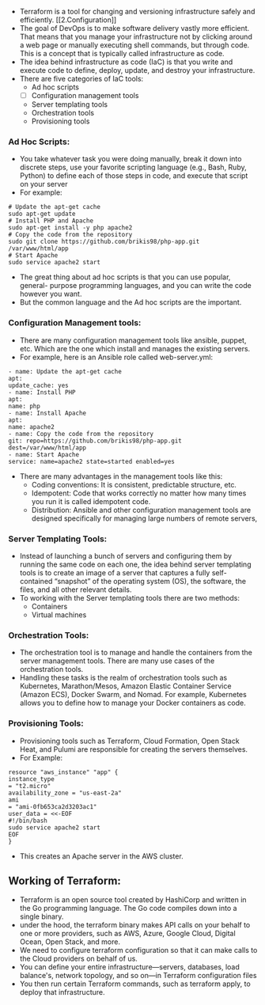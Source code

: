 * Terraform is a tool for changing and versioning infrastructure safely and efficiently. [[2.Configuration]]
* The goal of DevOps is to make software delivery vastly more efficient. That means that you manage your infrastructure not by clicking around a web page or manually executing shell commands, but through code. This is a concept that is typically called infrastructure as code.
* The idea behind infrastructure as code (IaC) is that you write and execute code to define, deploy, update, and destroy your infrastructure. 
* There are five categories of IaC tools:
	* Ad hoc scripts
	* [ ] Configuration management tools
	* Server templating tools
	* Orchestration tools
	* Provisioning tools
### Ad Hoc Scripts: 
*  You take whatever task you were doing manually, break it down into discrete steps, use your favorite scripting language (e.g., Bash, Ruby, Python) to define each of those steps in code, and execute that script on your server
* For example:
```
# Update the apt-get cache
sudo apt-get update
# Install PHP and Apache
sudo apt-get install -y php apache2
# Copy the code from the repository
sudo git clone https://github.com/brikis98/php-app.git
/var/www/html/app
# Start Apache
sudo service apache2 start	
```
* The great thing about ad hoc scripts is that you can use popular, general- purpose programming languages, and you can write the code however you want. 
* But the common language and the Ad hoc scripts are the important.
### Configuration Management tools:
* There are many configuration management tools like ansible, puppet, etc. Which are the one which install and manages the existing servers. 
* For example, here is an Ansible role called web-server.yml:
```
- name: Update the apt-get cache
apt:
update_cache: yes
- name: Install PHP
apt:
name: php
- name: Install Apache
apt:
name: apache2
- name: Copy the code from the repository
git: repo=https://github.com/brikis98/php-app.git
dest=/var/www/html/app
- name: Start Apache
service: name=apache2 state=started enabled=yes
```
* There are many advantages in the management tools like this:
	* Coding conventions: It is consistent, predictable structure, etc.
	* Idempotent: Code that works correctly no matter how many times you run it is called idempotent code.
	* Distribution: Ansible and other configuration management tools are designed specifically for managing large numbers of remote servers,
### Server Templating Tools:
* Instead of launching a bunch of servers and configuring them by running the same code on each one, the idea behind server templating tools is to create an image of a server that captures a fully self-contained “snapshot” of the operating system (OS), the software, the files, and all other relevant details.
* To working with the Server templating tools there are two methods:
	* Containers
	* Virtual machines
### Orchestration Tools:
* The orchestration tool is to manage and handle the containers from the server management tools. There are many use cases of the orchestration tools.
* Handling these tasks is the realm of orchestration tools such as Kubernetes, Marathon/Mesos, Amazon Elastic Container Service (Amazon ECS), Docker Swarm, and Nomad. For example, Kubernetes allows you to define how to manage your Docker containers as code.
### Provisioning Tools:
* Provisioning tools such as Terraform, Cloud Formation, Open Stack Heat, and Pulumi are responsible for creating the servers themselves.
* For Example:
```
resource "aws_instance" "app" {
instance_type
= "t2.micro"
availability_zone = "us-east-2a"
ami
= "ami-0fb653ca2d3203ac1"
user_data = <<-EOF
#!/bin/bash
sudo service apache2 start
EOF
}
```
* This creates an Apache server in the AWS cluster.
## Working of Terraform:
* Terraform is an open source tool created by HashiCorp and written in the Go programming language. The Go code compiles down into a single binary.
* under the hood, the terraform binary makes API calls on your behalf to one or more providers, such as AWS, Azure, Google Cloud, Digital Ocean, Open Stack, and more.
* We need to configure terraform configuration so that it can make calls to the Cloud providers on behalf of us.
* You can define your entire infrastructure—servers, databases, load balance's, network topology, and so on—in Terraform configuration files
* You then run certain Terraform commands, such as terraform apply, to deploy that infrastructure.